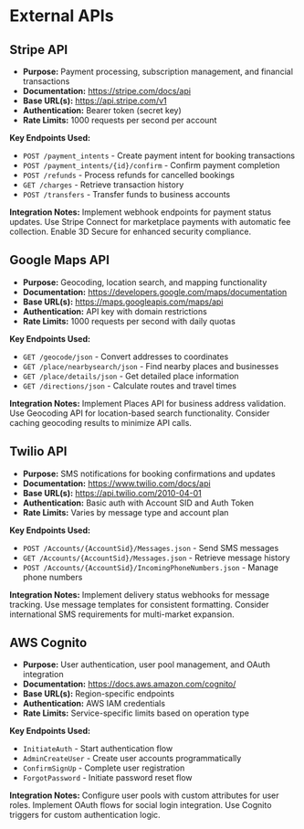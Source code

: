 # External APIs

## Stripe API
- **Purpose:** Payment processing, subscription management, and financial transactions
- **Documentation:** https://stripe.com/docs/api
- **Base URL(s):** https://api.stripe.com/v1
- **Authentication:** Bearer token (secret key)
- **Rate Limits:** 1000 requests per second per account

**Key Endpoints Used:**
- `POST /payment_intents` - Create payment intent for booking transactions
- `POST /payment_intents/{id}/confirm` - Confirm payment completion
- `POST /refunds` - Process refunds for cancelled bookings
- `GET /charges` - Retrieve transaction history
- `POST /transfers` - Transfer funds to business accounts

**Integration Notes:** Implement webhook endpoints for payment status updates. Use Stripe Connect for marketplace payments with automatic fee collection. Enable 3D Secure for enhanced security compliance.

## Google Maps API
- **Purpose:** Geocoding, location search, and mapping functionality
- **Documentation:** https://developers.google.com/maps/documentation
- **Base URL(s):** https://maps.googleapis.com/maps/api
- **Authentication:** API key with domain restrictions
- **Rate Limits:** 1000 requests per second with daily quotas

**Key Endpoints Used:**
- `GET /geocode/json` - Convert addresses to coordinates
- `GET /place/nearbysearch/json` - Find nearby places and businesses
- `GET /place/details/json` - Get detailed place information
- `GET /directions/json` - Calculate routes and travel times

**Integration Notes:** Implement Places API for business address validation. Use Geocoding API for location-based search functionality. Consider caching geocoding results to minimize API calls.

## Twilio API
- **Purpose:** SMS notifications for booking confirmations and updates
- **Documentation:** https://www.twilio.com/docs/api
- **Base URL(s):** https://api.twilio.com/2010-04-01
- **Authentication:** Basic auth with Account SID and Auth Token
- **Rate Limits:** Varies by message type and account plan

**Key Endpoints Used:**
- `POST /Accounts/{AccountSid}/Messages.json` - Send SMS messages
- `GET /Accounts/{AccountSid}/Messages.json` - Retrieve message history
- `POST /Accounts/{AccountSid}/IncomingPhoneNumbers.json` - Manage phone numbers

**Integration Notes:** Implement delivery status webhooks for message tracking. Use message templates for consistent formatting. Consider international SMS requirements for multi-market expansion.

## AWS Cognito
- **Purpose:** User authentication, user pool management, and OAuth integration
- **Documentation:** https://docs.aws.amazon.com/cognito/
- **Base URL(s):** Region-specific endpoints
- **Authentication:** AWS IAM credentials
- **Rate Limits:** Service-specific limits based on operation type

**Key Endpoints Used:**
- `InitiateAuth` - Start authentication flow
- `AdminCreateUser` - Create user accounts programmatically
- `ConfirmSignUp` - Complete user registration
- `ForgotPassword` - Initiate password reset flow

**Integration Notes:** Configure user pools with custom attributes for user roles. Implement OAuth flows for social login integration. Use Cognito triggers for custom authentication logic.
